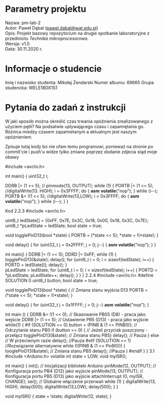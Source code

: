 # Parametry projektu

Nazwa: pm-lab-2  
Autor: Paweł Dąbal (pawel.dabal@wat.edu.pl)  
Opis: Projekt bazowy repozytorium na drugie spotkanie laboratoryjne z przedmiotu _Technika mikroprocesorowa_.  
Wersja: v1.0  
Data: 30.11.2020 r.

# Informacje o studencie

Imię i nazwisko studenta: Mikołaj Żendarski
Numer albumu: 69665 
Grupa studencka: WELE18DX1S1

# Pytania do zadań z instrukcji

 W jaki sposób można określić czas trwania
opóźnienia zrealizowanego z użyciem pętli?
Na podsatwie uplywającego czasu i zapamiętania go. Różnica miedzy czasem zapamietanym a aktualnym jest naszym opóżnieniem.



Zpisuje tutaj kody bo nie ufam temu programowi, ponieważ na stronie po commit'cie i push'u widze tylko zmiane poprzez dodanie zdjecia stąd moje obawy

#include <avr/io.h>

int main() 
{
  uint32_t i;

  DDRB |= (1 << 5); // pinmode(13, OUTPUT);
  while (1)
  {
    PORTB |= (1 << 5); //digitalWrite(13. HIGH);
    i = 0x3FFFF;
    do
    {
      __asm__ __volatile__("nop");
    } while (i--);
    PORTB &= !(1 << 5); //digitalWrite(13,LOW);
    i = 0x3FFFF;
    do
    {
     __asm__ __volatile__("nop");
    } while (i--);
  }
}

Kod 2.2.3
#include <avr/io.h>

uint8_t ledState[] = {0xFF, 0x7E, 0x3C, 0x18, 0x00, 0x18, 0x3C, 0x7E};
uint8_t *pLedState = ledState;
bool state = true;

void togglePinD13(bool *state)
{
  PORTB = (*state << 5);
  *state = !(*state);
}

void delay()
{
  for (uint32_t j = 0x2FFFF; j > 0; j--)
  {
    __asm__ __volatile__("nop");
  }
}

int main()
{
  DDRB |= (1 << 5);
  DDRD |= 0xFF;
  while (1)
  {
    togglePinD13(&state);
    delay();
    for (uint8_t i = 0; i < sizeof(ledState); i++)
    {
      PORTD = ledState[i];
      delay();
    }    
    pLedState = ledState;
    for (uint8_t i = 0; i < sizeof(ledState); i++)
    {
     PORTD = *pLedState;
     pLedState++;
     delay();
    }
  }
}
2.2.4
#include <avr/io.h>
#define SOLUTION 0
uint8_t button;
bool state = true;

void togglePinD13(bool *state) { // Zmiana stanu wyjścia D13
 PORTB = (*state << 5);
 *state = !(*state);
}

void delay() {
  for (uint32_t j = 0x1FFFF; j > 0; j--)
   __asm__ __volatile__("nop");
}

int main () {
  DDRB &= !(1 << 0); // Skasowanie PB05 (D8) - praca jako wejście
  DDRB |= (1 << 5); // Ustawienie PB5 (D13) - praca jako wyjście
  while(1)
  {
#if (SOLUTION == 0)
     button = (PINB & (1 << PINB0)); // Odczytanie stanu PB0
     if (button == 0) { // Jeżeli przycisk puszczony -przełącz
      togglePinD13(&state); // Zmiana stanu PB5}
     delay(); // Pauza
     }
    else // W przeciwnym razie
     delay(); //Pauza
#elif (SOLUTION == 1)
   //Rozwiązanie alternatywne
   while (!(PINB & (1 << PinB0))) {
     tooglePinD13(&state); // Zmiana stanu PB5
     delay(); //Pauza
    }
#endif
  }
}
3.1
#include <Arduino.h>
volatile int state = LOW;
void myISR();

int main() {
  init(); // Inicjalizacji biblioteki Arduino
  pinMode(12, OUTPUT); // Konfiguracja portu PB4 (D12) jako wyjście
  pinMode(13, OUTPUT); // Konfiguracja portu PB5 (D13) jako wyjście
  attachInterrupt (0, myISR, CHANGE);
  sei(); // Globalne włączenie przerwań
  while (1) {
   digitalWrite(13, HIGH);
   delay(500);
   digitalWrite(13,LOW);
   delay(500);
  }
}

void myISR() {
  state = !state;
  digitalWrite(12, state);
}
